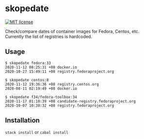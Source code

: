 # skopedate

[![MIT license](https://img.shields.io/badge/license-MIT-blue.svg)](LICENSE)

Check/compare dates of container images for Fedora, Centos, etc.
Currently the list of registries is hardcoded.

## Usage
```
$ skopedate fedora:33
2020-11-12 08:25:31 +08 docker.io
2020-10-27 15:49:11 +08 registry.fedoraproject.org
```

```
$ skopedate centos:8
2020-11-12 19:36:36 +08 registry.centos.org
2020-08-11 02:19:49 +08 docker.io
```

```
$ skopedate f34/fedora-toolbox:34
2020-11-17 01:10:39 +08 candidate-registry.fedoraproject.org
2020-10-07 10:38:32 +08 registry.fedoraproject.org
```

## Installation

`stack install` or `cabal install`
